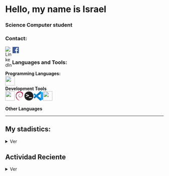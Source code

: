# Hello, my name is Israel
### Science Computer student 



### Contact:

<!-- [<img align="bottom" alt="capdesis.com" width="22px" src="https://cdn.icon-icons.com/icons2/1154/PNG/512/1486564415-globe_81515.png" />][website] -->
[<img align="left" alt="LinkedIn" width="22px" src="https://cdn.worldvectorlogo.com/logos/linkedin-icon-2.svg" />][linkedin] 
[<img align="left" alt="Facebook" width="22px" src="https://raw.githubusercontent.com/devicons/devicon/2809b567852a4648062a2d3e7c1c531367458c0b/icons/facebook/facebook-original.svg" />][Facebook]
<br />

### Languages and Tools:

__Programming Languages:__ 
<br />
<img align="left" src="https://raw.githubusercontent.com/jmnote/z-icons/master/svg/java.svg" width="30" height="30" />
<br />

__Development Tools__
<br>
<img align="bottom" src="https://raw.githubusercontent.com/jmnote/z-icons/master/svg/git.svg" width="30" height="30" />
<img align="left" src="https://raw.githubusercontent.com/jmnote/z-icons/master/svg/github.svg" width="30" height="30" />
<img align="left" src="https://raw.githubusercontent.com/devicons/devicon/2809b567852a4648062a2d3e7c1c531367458c0b/icons/debian/debian-original.svg" width="30" height="30" />
<img align="left" src="https://raw.githubusercontent.com/github/explore/80688e429a7d4ef2fca1e82350fe8e3517d3494d/topics/terminal/terminal.png" width="30" height="30"/>
<img align="left" src="https://raw.githubusercontent.com/github/explore/80688e429a7d4ef2fca1e82350fe8e3517d3494d/topics/visual-studio-code/visual-studio-code.png" width="30" height="30"/>
</br>


__Other Languages__


---



## My stadistics:
<details>
    <summary>Ver</summary>
    
![GitHub stats](https://github-readme-stats.vercel.app/api?username=hdisra318&show_icons=true&theme=tokyonight)

![Top Langs](https://github-readme-stats.vercel.app/api/top-langs/?username=hdisra318&show_icons=true&theme=tokyonight)
<br />

</details>


## Actividad Reciente
<details>
    <summary> Ver</summary>
    
<!--START_SECTION:activity-->
<!--1. ❗️ Closed issue [#10](https://github.com/ValeMerch/Git_GitHub/issues/10) in [ValeMerch/Git_GitHub](https://github.com/ValeMerch/Git_GitHub)
2. ❗️ Closed issue [#13](https://github.com/ValeMerch/Git_GitHub/issues/13) in [ValeMerch/Git_GitHub](https://github.com/ValeMerch/Git_GitHub)
3. ❗️ Opened issue [#13](https://github.com/ValeMerch/Git_GitHub/issues/13) in [ValeMerch/Git_GitHub](https://github.com/ValeMerch/Git_GitHub)
4. ❗️ Opened issue [#12](https://github.com/chochy2001/Git_GitHub/issues/12) in [chochy2001/Git_GitHub](https://github.com/chochy2001/Git_GitHub)
5. ❗️ Closed issue [#11](https://github.com/chochy2001/Git_GitHub/issues/11) in [chochy2001/Git_GitHub](https://github.com/chochy2001/Git_GitHub)
<!--END_SECTION:activity-->

</details>

<!--[website]: https://capdesis.com/-->
[Facebook]: https://www.facebook.com/israel.hernandezdorantes
[linkedin]: https://www.linkedin.com/in/israel-h%C3%A9rnandez-dorantes-601810228/
[web]:  https://www.google.com/
